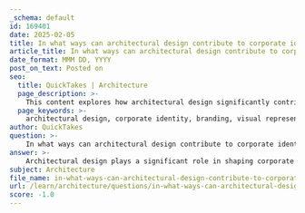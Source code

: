 ```yaml
---
_schema: default
id: 169401
date: 2025-02-05
title: In what ways can architectural design contribute to corporate identity and branding?
article_title: In what ways can architectural design contribute to corporate identity and branding?
date_format: MMM DD, YYYY
post_on_text: Posted on
seo:
  title: QuickTakes | Architecture
  page_description: >-
    This content explores how architectural design significantly contributes to corporate identity and branding through visual representation, memorable spaces, customer experience enhancement, community integration, strategic use of color and space, and setting innovative benchmarks.
  page_keywords: >-
    architectural design, corporate identity, branding, visual representation, customer experience, community integration, color usage, spatial design, innovation, memorable spaces
author: QuickTakes
question: >-
    In what ways can architectural design contribute to corporate identity and branding?
answer: >-
    Architectural design plays a significant role in shaping corporate identity and branding in several impactful ways:\n\n1. **Visual Representation of Brand Values**: Architectural design can serve as a physical manifestation of a company's values and ethos. For instance, the Sugamo Shinkin Bank, under the guidance of architect Emmanuel Moureaux, transformed its image from a traditional, austere bank to one that embodies hospitality and joy. This shift was achieved through vibrant and welcoming design elements that reflect the bank's motto, "Turn joy into joy," effectively communicating its commitment to customer experience.\n\n2. **Creating Memorable Spaces**: Unique architectural features can make a corporate space memorable and recognizable. The design of the Ekoda branch, with its "rainbow shower" concept, integrates playful and colorful elements that not only attract attention but also create a distinctive identity for the bank. Such memorable designs can enhance brand recall among customers and the community.\n\n3. **Enhancing Customer Experience**: Thoughtful architectural design can improve customer interactions and experiences. By creating inviting environments that encourage customers to linger, businesses can foster a sense of community and connection. This approach not only enhances customer satisfaction but also aligns with the brand's identity as a welcoming and engaging entity.\n\n4. **Integration with Community**: Architectural branding can also involve blending the corporate space with the surrounding community. The facade of Sugamo Shinkin Bank is designed to be a recognizable landscape that harmonizes with its environment, reinforcing the idea that the bank is a part of the community rather than an isolated entity. This integration can enhance the brand's reputation and strengthen community ties.\n\n5. **Use of Color and Space**: The strategic use of color and spatial design can evoke specific emotions and responses from customers. Moureaux's philosophy of "dividing space with color" creates three-dimensional experiences that can influence how customers perceive and interact with the space. Bright colors and playful designs contribute to a vibrant atmosphere that aligns with the brand's identity.\n\n6. **Setting a Precedent for Innovation**: Innovative architectural design can set a benchmark for other institutions within the industry. By redefining its corporate identity through architecture, Sugamo Shinkin Bank not only enhances its own brand but also inspires other organizations to rethink their architectural strategies in relation to branding.\n\nIn summary, architectural design is a powerful tool for corporate identity and branding, as it can visually communicate a brand's values, create memorable experiences, enhance customer engagement, integrate with the community, and set new standards for innovation in design.
subject: Architecture
file_name: in-what-ways-can-architectural-design-contribute-to-corporate-identity-and-branding.md
url: /learn/architecture/questions/in-what-ways-can-architectural-design-contribute-to-corporate-identity-and-branding
score: -1.0
---
```


&nbsp;